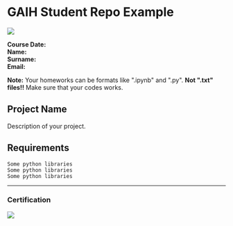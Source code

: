 # GAIH Student Repo Example
![](img/logo.png)

**Course Date:**   
**Name:**  
**Surname:**  
**Email:** 

**Note:** Your homeworks can be formats like ".ipynb" and ".py". **Not ".txt" files!!** Make sure that your codes works.  

## Project Name
Description of your project.

## Requirements
```
Some python libraries
Some python libraries
Some python libraries
```
---

### Certification
![](img/certificate_ex.png)

